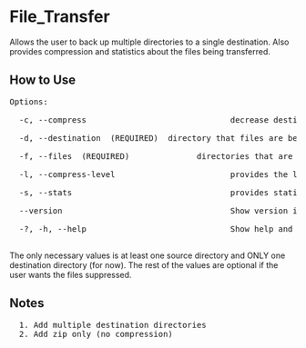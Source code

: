 # File_Transfer

Allows the user to back up multiple directories to a single destination. Also provides compression and statistics about the files being transferred.

## How to Use
<pre>
Options: <br />
  -c, --compress                              decrease destination directory size [default: False] <br />
  -d, --destination <destination> (REQUIRED)  directory that files are being transferred to <br />
  -f, --files <files> (REQUIRED)              directories that are being transferred <br />
  -l, --compress-level                        provides the level of compression. Link: https://learn.microsoft.com/en-us/dotnet/api/system.io.compression.compressionlevel?view=net-6.0 <br />
  -s, --stats                                 provides statistics on the files being transferred [default: False] <br />
  --version                                   Show version information <br />
  -?, -h, --help                              Show help and usage information <br />
</pre>

The only necessary values is at least one source directory and ONLY one destination directory (for now). The rest of the values are optional 
if the user wants the files suppressed. 

## Notes
<pre>
  1. Add multiple destination directories
  2. Add zip only (no compression)
</pre>
